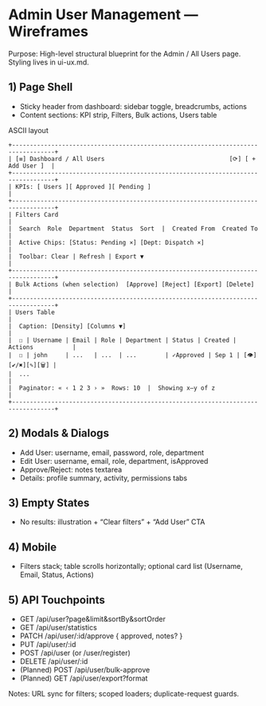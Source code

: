 # Admin User Management — Wireframes

Purpose: High-level structural blueprint for the Admin / All Users page. Styling lives in ui-ux.md.

## 1) Page Shell

- Sticky header from dashboard: sidebar toggle, breadcrumbs, actions
- Content sections: KPI strip, Filters, Bulk actions, Users table

ASCII layout

```
+----------------------------------------------------------------------------------+
| [≡] Dashboard / All Users                                   [⟳] [ + Add User ]  |
+----------------------------------------------------------------------------------+
| KPIs: [ Users ][ Approved ][ Pending ]                                          |
+----------------------------------------------------------------------------------+
| Filters Card                                                                     |
|  Search  Role  Department  Status  Sort  |  Created From  Created To             |
|  Active Chips: [Status: Pending ×] [Dept: Dispatch ×]                           |
|  Toolbar: Clear | Refresh | Export ▼                                             |
+----------------------------------------------------------------------------------+
| Bulk Actions (when selection)  [Approve] [Reject] [Export] [Delete]              |
+----------------------------------------------------------------------------------+
| Users Table                                                                      |
|  Caption: [Density] [Columns ▼]                                                  |
|  ☐ | Username | Email | Role | Department | Status | Created | Actions           |
|  ☐ | john     | ...   | ...  | ...        | ✓Approved | Sep 1 | [👁][✔/✖][✎][🗑] |
|  ...                                                                              |
|  Paginator: « ‹ 1 2 3 › »  Rows: 10  |  Showing x–y of z                         |
+----------------------------------------------------------------------------------+
```

## 2) Modals & Dialogs

- Add User: username, email, password, role, department
- Edit User: username, email, role, department, isApproved
- Approve/Reject: notes textarea
- Details: profile summary, activity, permissions tabs

## 3) Empty States

- No results: illustration + “Clear filters” + “Add User” CTA

## 4) Mobile

- Filters stack; table scrolls horizontally; optional card list (Username, Email, Status, Actions)

## 5) API Touchpoints

- GET /api/user?page&limit&sortBy&sortOrder
- GET /api/user/statistics
- PATCH /api/user/:id/approve { approved, notes? }
- PUT /api/user/:id
- POST /api/user (or /user/register)
- DELETE /api/user/:id
- (Planned) POST /api/user/bulk-approve
- (Planned) GET /api/user/export?format

Notes: URL sync for filters; scoped loaders; duplicate-request guards.
